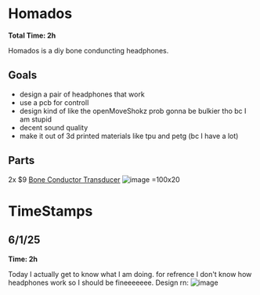 # Homados

**Total Time: 2h**

Homados is a diy bone conduncting headphones.

## Goals
- design a pair of headphones that work
- use a pcb for controll
- design kind of like the openMoveShokz prob gonna be bulkier tho bc I am stupid 
- decent sound quality
- make it out of 3d printed materials like tpu and petg (bc I have a lot)

## Parts
2x $9 [Bone Conductor Transducer](https://www.adafruit.com/product/1674)
![image =100x20](https://github.com/user-attachments/assets/da4ee40c-9477-4df4-a603-699cd772bdd5)
# TimeStamps
## 6/1/25
**Time: 2h**

Today I actually get to know what I am doing. for refrence I don't know how headphones work so I should be fineeeeeee.
Design rn:
![image](https://github.com/user-attachments/assets/5ef05fbe-46e7-47f2-afa3-b3a6c3084c53)

